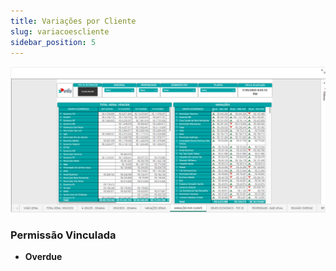 ```yaml
---
title: Variações por Cliente
slug: variacoescliente
sidebar_position: 5
---
```


![Alt text](image-14.png)





### Permissão Vinculada

- **Overdue**